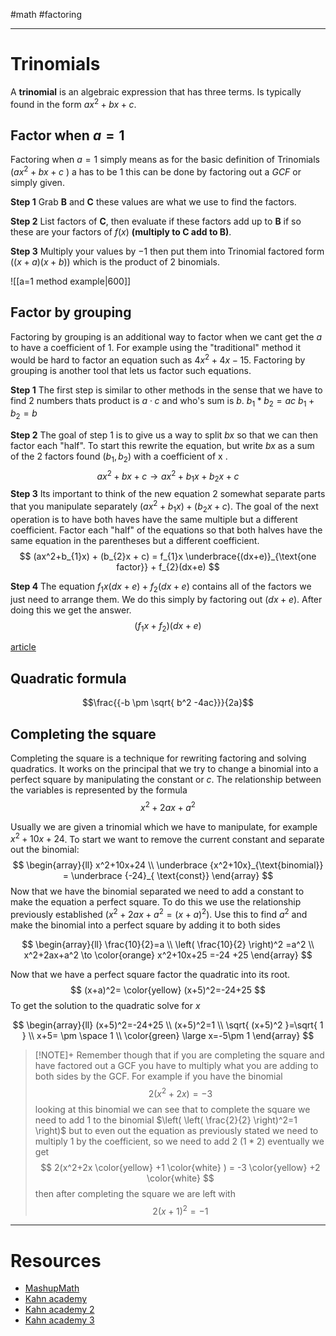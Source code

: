 #math #factoring

----

# Trinomials 
A **trinomial** is an algebraic expression that has three terms. Is typically found in the form $ax^2 +bx+c$.


## Factor when $a=1$
Factoring when $a=1$ simply means as for the basic definition of Trinomials ($ax^2+bx+c$ ) a has to be $1$ this can be done by factoring out a $GCF$ or simply given. 

**Step 1** 
Grab **B** and **C** these values are what we use to find the factors.

**Step 2** 
List factors of **C**, then evaluate if these factors add up to **B** if so these are your factors of $f(x)$ **(multiply to C add to B)**.


**Step 3** 
Multiply your values by $-1$ then put them into Trinomial factored form $\left((x+a)(x+b) \right)$ which is the product of 2 binomials.

![[a=1 method example|600]]


## Factor by grouping
Factoring by grouping is an additional way to factor when we cant get the $a$ to have a coefficient of 1. For example using the "traditional" method it would be hard to factor an equation such as $4x^2+4x-15$. Factoring by grouping is another tool that lets us factor such equations. 

**Step 1**
The first step is similar to other methods in the sense that we have to find 2 numbers thats product is $a \cdot c$ and who's sum is $b$. 
$b_{1} *b_{2}=ac$
$b_{1}+b_{2} =b$

**Step 2**
The goal of step 1 is to give us a way to split $bx$ so that we can then factor each "half". To start this rewrite the equation, but write $bx$ as a sum of the 2 factors found $(b_{1},b_{2})$ with a coefficient of x . 
$$ax^2+bx+c \to ax^2+b_{1}x+b_{2}x+c$$
**Step 3** 
Its important to think of the new equation 2 somewhat separate parts that you manipulate separately $(ax^2 +b_{1}x) +(b_{2}x+c)$. The goal of the next operation is to have both haves have the same multiple but a different coefficient. Factor each "half" of the equations so that both halves have the same equation in the parentheses but a different coefficient.  
$$
(ax^2+b_{1}x) + (b_{2}x + c) =   f_{1}x \underbrace{(dx+e)}_{\text{one factor}} + f_{2}(dx+e)
$$

**Step 4**
The equation $f_{1}x (dx+e) + f_{2}(dx+e)$ contains all of the factors we just need to arrange them. We do this simply by factoring out $(dx+e)$. After doing this we get the answer.
$$
(f_{1}x+f_{2})(dx+e)
$$


[article](https://www.khanacademy.org/math/algebra/x2f8bb11595b61c86:quadratics-multiplying-factoring/x2f8bb11595b61c86:factor-quadratics-grouping/a/factoring-quadratics-leading-coefficient-not-1)

## Quadratic formula 
$$\frac{{-b \pm \sqrt{ b^2 -4ac}}}{2a}$$


## Completing the square 
Completing the square is a technique for rewriting factoring and solving quadratics. It works on the principal that we try to change a binomial into a perfect square by manipulating the constant or $c$. The relationship between the variables is represented by the formula 
$$x^2+2ax+a^2$$

Usually we are given a trinomial which we have to manipulate, for example $x^2+10x+24$. To start we want to remove the current constant and separate out the binomial:
$$
\begin{array}{ll}
x^2+10x+24 \\
\underbrace {x^2+10x}_{\text{binomial}} = \underbrace {-24}_{  \text{const}}
\end{array}
$$
Now that we have the binomial separated we need to add a constant to make the equation a perfect square. To do this we use the relationship previously established $(x^2+2ax+a^2 = (x+a)^2)$. Use this to find $a^2$ and make the binomial into a perfect square by adding it to both sides

$$
\begin{array}{ll}
\frac{10}{2}=a \\
\left( \frac{10}{2} \right)^2 =a^2 \\
x^2+2ax+a^2 \to \color{orange} x^2+10x+25 =-24 +25
\end{array}
$$

Now that we have a perfect square factor the quadratic into its root.
$$
(x+a)^2= \color{yellow} (x+5)^2=-24+25
$$
To get the solution to the quadratic solve for $x$

$$
\begin{array}{ll}
(x+5)^2=-24+25 \\
(x+5)^2=1 \\
\sqrt{ (x+5)^2 }=\sqrt{ 1 } \\
x+5= \pm \space 1 \\
\color{green} \large x=-5\pm 1
\end{array}
$$

> [!NOTE]+ 
> Remember though that if you are completing the square and have factored out a GCF  you have to multiply what you are adding to both sides by the GCF. For example if you have the binomial
> $$2(x^2+2x)=-3$$
> looking at this binomial we can see that to complete the square we need to add 1 to the binomial $\left( \left( \frac{2}{2} \right)^2=1 \right)$ but to even out the equation as previously stated we need to multiply 1 by the coefficient, so we need to add 2 $(1*2)$ eventually we get 
> $$
> 2(x^2+2x \color{yellow} +1 \color{white}  ) = -3 \color{yellow} +2 \color{white}
> $$
> then after completing the square we are left with
> $$
> 2(x+1)^2=-1
> $$
> 

---
# Resources 

- [MashupMath](https://www.mashupmath.com/blog/how-to-factor-polynomials)
- [Kahn academy](https://www.khanacademy.org/math/algebra/x2f8bb11595b61c86:quadratics-multiplying-factoring/x2f8bb11595b61c86:factor-quadratics-grouping/a/factoring-by-grouping)
- [Kahn academy 2](https://www.khanacademy.org/math/algebra/x2f8bb11595b61c86:quadratics-multiplying-factoring/x2f8bb11595b61c86:factor-quadratics-grouping/a/factoring-quadratics-leading-coefficient-not-1)
- [Kahn academy 3](https://www.khanacademy.org/test-prep/v2-sat-math/x0fcc98a58ba3bea7:advanced-math-easier/x0fcc98a58ba3bea7:factoring-quadratic-and-polynomial-expressions-easier/a/v2-sat-lesson-factoring-quadratic-and-polynomial-expressions) 


